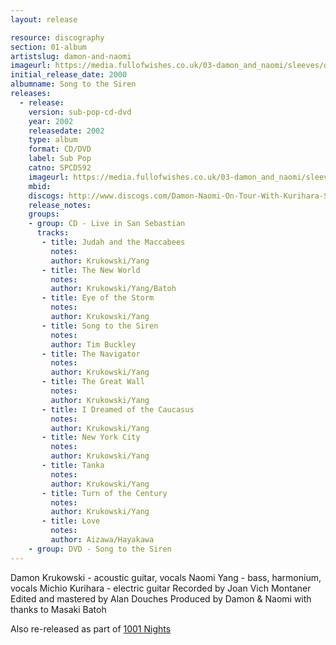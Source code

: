 ```yaml
---
layout: release

resource: discography
section: 01-album
artistslug: damon-and-naomi
imageurl: https://media.fullofwishes.co.uk/03-damon_and_naomi/sleeves/dan_songtothesiren.jpg
initial_release_date: 2000
albumname: Song to the Siren
releases:
  - release:
    version: sub-pop-cd-dvd
    year: 2002
    releasedate: 2002
    type: album
    format: CD/DVD
    label: Sub Pop
    catno: SPCD592
    imageurl: https://media.fullofwishes.co.uk/03-damon_and_naomi/sleeves/dan_songtothesiren.jpg
    mbid:
    discogs: http://www.discogs.com/Damon-Naomi-On-Tour-With-Kurihara-Song-To-The-Siren/release/536017
    release_notes:
    groups:
    - group: CD - Live in San Sebastian
      tracks:
       - title: Judah and the Maccabees
         notes:
         author: Krukowski/Yang
       - title: The New World
         notes:
         author: Krukowski/Yang/Batoh
       - title: Eye of the Storm
         notes:
         author: Krukowski/Yang
       - title: Song to the Siren
         notes:
         author: Tim Buckley
       - title: The Navigator
         notes:
         author: Krukowski/Yang
       - title: The Great Wall
         notes:
         author: Krukowski/Yang
       - title: I Dreamed of the Caucasus
         notes:
         author: Krukowski/Yang
       - title: New York City
         notes:
         author: Krukowski/Yang
       - title: Tanka
         notes:
         author: Krukowski/Yang
       - title: Turn of the Century
         notes:
         author: Krukowski/Yang
       - title: Love
         notes:
         author: Aizawa/Hayakawa
    - group: DVD - Song to the Siren
---
```

Damon Krukowski - acoustic guitar, vocals
Naomi Yang - bass, harmonium, vocals
Michio Kurihara - electric guitar
Recorded by Joan Vich Montaner
Edited and mastered by Alan Douches
Produced by Damon & Naomi
with thanks to Masaki Batoh

Also re-released as part of [1001 Nights](/damon-and-naomi/releases/1001-nights.html)
